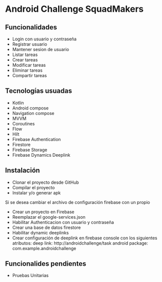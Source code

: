 # Android Challenge SquadMakers


## Funcionalidades

- Login con usuario y contraseña
- Registrar usuario
- Mantener sesion de usuario
- Listar tareas 
- Crear tareas 
- Modificar tareas
- Eliminar tareas
- Compartir tareas

## Tecnologías usuadas

- Kotlin
- Android compose 
- Navigation compose
- MVVM
- Coroutines
- Flow
- Hilt
- Firebase Authentication
- Firestore
- Firebase Storage
- Firebase Dynamics Deeplink

## Instalación


- Clonar el proyecto desde GitHub
- Compilar el proyecto
- Instalar y/o generar apk

Si se desea cambiar el archivo de configuración firebase con un propio

- Crear un proyecto en Firebase
- Reemplazar el google-services.json
- Habilitar Authenticacion con usuario y contraseña
- Crear una base de datos firestore
- Habilitar dynamic deeplinks
- Crear configuración de deeplink en firebase console con los siguientes atributos:
    deep link: http://androidchallenge/task
    android package: com.example.androidchallenge
  

## Funcionalides pendientes

- Pruebas Unitarias
